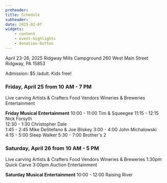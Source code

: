 ```yaml
---
preheader: 
title: Schedule
subheader: 
date: 2025-02-07
widgets:
    - content
    - event-highlights
    - donation-button
---
```


April 23-26, 2025
Ridgway Mills Campground
260 West Main Street
Ridgway, PA 15853


Admission: $5 /adult. Kids free!
<!-- [Pre-purchase your tickets](https://chainsawrendezvous.simpletix.com/) -->

<!--
### Wednesday, April 23 from 10 AM - 7 PM
Carver registration opens at 9 AM
Live carving
Artists & Crafters
Food Vendors
Wineries & Breweries

### Thursday, April 24 from 10 AM - 7 PM
10 AM - Carving Demonstration by Travis Burrows
11 AM - Carving Seminar by Steve Backus & Jamie Doeren

Live carving
Artists & Crafters
Food Vendors
Wineries & Breweries
-->

### Friday, April 25 from 10 AM - 7 PM
Live carving
Artists & Crafters
Food Vendors
Wineries & Breweries
Entertainment

__Friday Musical Entertainment__
10:00 - 11:00 Tim & Squeegee
11:15 - 12:15 Nick Forsyth  
12:30 - 1:30 Christopher Dale      
1:45 - 2:45 Mike DeStefano & Joe Bliskey
3:00 - 4:00 John Michalowski
4:15 - 5:00 Sleep Walker
5:30 - 7:00 Brother's 2


### Saturday, April 26 from 10 AM - 5 PM
Live carving
Artists & Crafters
Food Vendors
Wineries & Breweries
1:30pm Quick Carve
3:00pm Auction
Entertainment

__Saturday Musical Entertainment__
10:00 - 12:00 Raising River
